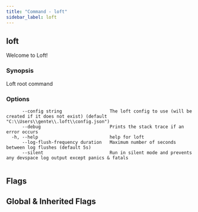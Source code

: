 ```yaml
---
title: "Command - loft"
sidebar_label: loft
---
```


## loft

Welcome to Loft!

### Synopsis

Loft root command

### Options

```
      --config string                  The loft config to use (will be created if it does not exist) (default "C:\\Users\\gente\\.loft\\config.json")
      --debug                          Prints the stack trace if an error occurs
  -h, --help                           help for loft
      --log-flush-frequency duration   Maximum number of seconds between log flushes (default 5s)
      --silent                         Run in silent mode and prevents any devspace log output except panics & fatals
```

```

```


## Flags
## Global & Inherited Flags